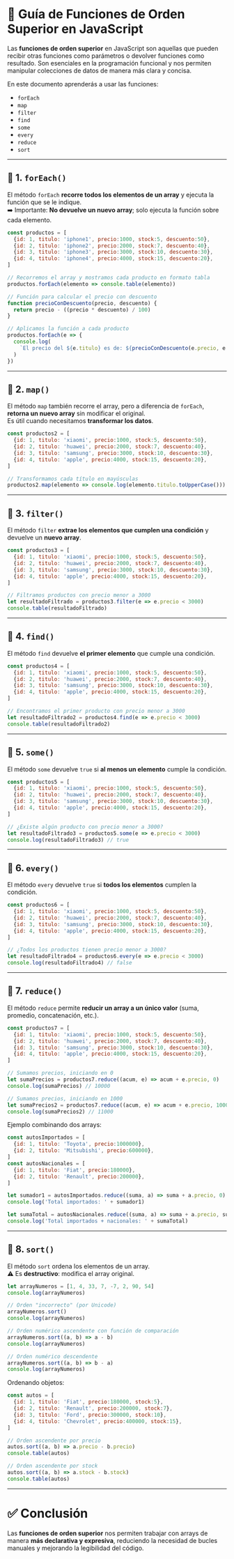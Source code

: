 # 📘 Guía de Funciones de Orden Superior en JavaScript

Las **funciones de orden superior** en JavaScript son aquellas que pueden recibir otras funciones como parámetros o devolver funciones como resultado. Son esenciales en la programación funcional y nos permiten manipular colecciones de datos de manera más clara y concisa.  

En este documento aprenderás a usar las funciones:  
- `forEach`  
- `map`  
- `filter`  
- `find`  
- `some`  
- `every`  
- `reduce`  
- `sort`  

---

## 🔹 1. `forEach()`

El método `forEach` **recorre todos los elementos de un array** y ejecuta la función que se le indique.  
➡️ Importante: **No devuelve un nuevo array**; solo ejecuta la función sobre cada elemento.

```javascript
const productos = [
  {id: 1, titulo: 'iphone1', precio:1000, stock:5, descuento:50},
  {id: 2, titulo: 'iphone2', precio:2000, stock:7, descuento:40},
  {id: 3, titulo: 'iphone3', precio:3000, stock:10, descuento:30},
  {id: 4, titulo: 'iphone4', precio:4000, stock:15, descuento:20},
]

// Recorremos el array y mostramos cada producto en formato tabla
productos.forEach(elemento => console.table(elemento))

// Función para calcular el precio con descuento
function precioConDescuento(precio, descuento) {
  return precio - ((precio * descuento) / 100)
}

// Aplicamos la función a cada producto
productos.forEach(e => {
  console.log(
    `El precio del ${e.titulo} es de: ${precioConDescuento(e.precio, e.descuento)}`
  )
})
```

---

## 🔹 2. `map()`

El método `map` también recorre el array, pero a diferencia de `forEach`, **retorna un nuevo array** sin modificar el original.  
Es útil cuando necesitamos **transformar los datos**.

```javascript
const productos2 = [
  {id: 1, titulo: 'xiaomi', precio:1000, stock:5, descuento:50},
  {id: 2, titulo: 'huawei', precio:2000, stock:7, descuento:40},
  {id: 3, titulo: 'samsung', precio:3000, stock:10, descuento:30},
  {id: 4, titulo: 'apple', precio:4000, stock:15, descuento:20},
]

// Transformamos cada título en mayúsculas
productos2.map(elemento => console.log(elemento.titulo.toUpperCase()))
```

---

## 🔹 3. `filter()`

El método `filter` **extrae los elementos que cumplen una condición** y devuelve un **nuevo array**.  

```javascript
const productos3 = [
  {id: 1, titulo: 'xiaomi', precio:1000, stock:5, descuento:50},
  {id: 2, titulo: 'huawei', precio:2000, stock:7, descuento:40},
  {id: 3, titulo: 'samsung', precio:3000, stock:10, descuento:30},
  {id: 4, titulo: 'apple', precio:4000, stock:15, descuento:20},
]

// Filtramos productos con precio menor a 3000
let resultadoFiltrado = productos3.filter(e => e.precio < 3000)
console.table(resultadoFiltrado)
```

---

## 🔹 4. `find()`

El método `find` devuelve **el primer elemento** que cumple una condición.  

```javascript
const productos4 = [
  {id: 1, titulo: 'xiaomi', precio:1000, stock:5, descuento:50},
  {id: 2, titulo: 'huawei', precio:2000, stock:7, descuento:40},
  {id: 3, titulo: 'samsung', precio:3000, stock:10, descuento:30},
  {id: 4, titulo: 'apple', precio:4000, stock:15, descuento:20},
]

// Encontramos el primer producto con precio menor a 3000
let resultadoFiltrado2 = productos4.find(e => e.precio < 3000)
console.table(resultadoFiltrado2)
```

---

## 🔹 5. `some()`

El método `some` devuelve `true` si **al menos un elemento** cumple la condición.  

```javascript
const productos5 = [
  {id: 1, titulo: 'xiaomi', precio:1000, stock:5, descuento:50},
  {id: 2, titulo: 'huawei', precio:2000, stock:7, descuento:40},
  {id: 3, titulo: 'samsung', precio:3000, stock:10, descuento:30},
  {id: 4, titulo: 'apple', precio:4000, stock:15, descuento:20},
]

// ¿Existe algún producto con precio menor a 3000?
let resultadoFiltrado3 = productos5.some(e => e.precio < 3000)
console.log(resultadoFiltrado3) // true
```

---

## 🔹 6. `every()`

El método `every` devuelve `true` si **todos los elementos** cumplen la condición.  

```javascript
const productos6 = [
  {id: 1, titulo: 'xiaomi', precio:1000, stock:5, descuento:50},
  {id: 2, titulo: 'huawei', precio:2000, stock:7, descuento:40},
  {id: 3, titulo: 'samsung', precio:3000, stock:10, descuento:30},
  {id: 4, titulo: 'apple', precio:4000, stock:15, descuento:20},
]

// ¿Todos los productos tienen precio menor a 3000?
let resultadoFiltrado4 = productos6.every(e => e.precio < 3000)
console.log(resultadoFiltrado4) // false
```

---

## 🔹 7. `reduce()`

El método `reduce` permite **reducir un array a un único valor** (suma, promedio, concatenación, etc.).

```javascript
const productos7 = [
  {id: 1, titulo: 'xiaomi', precio:1000, stock:5, descuento:50},
  {id: 2, titulo: 'huawei', precio:2000, stock:7, descuento:40},
  {id: 3, titulo: 'samsung', precio:3000, stock:10, descuento:30},
  {id: 4, titulo: 'apple', precio:4000, stock:15, descuento:20},
]

// Sumamos precios, iniciando en 0
let sumaPrecios = productos7.reduce((acum, e) => acum + e.precio, 0)
console.log(sumaPrecios) // 10000

// Sumamos precios, iniciando en 1000
let sumaPrecios2 = productos7.reduce((acum, e) => acum + e.precio, 1000)
console.log(sumaPrecios2) // 11000
```

Ejemplo combinando dos arrays:

```javascript
const autosImportados = [
  {id: 1, titulo: 'Toyota', precio:1000000},
  {id: 2, titulo: 'Mitsubishi', precio:600000},
]
const autosNacionales = [
  {id: 1, titulo: 'Fiat', precio:180000},
  {id: 2, titulo: 'Renault', precio:200000},
]

let sumador1 = autosImportados.reduce((suma, a) => suma + a.precio, 0)
console.log('Total importados: ' + sumador1)

let sumaTotal = autosNacionales.reduce((suma, a) => suma + a.precio, sumador1)
console.log('Total importados + nacionales: ' + sumaTotal)
```

---

## 🔹 8. `sort()`

El método `sort` ordena los elementos de un array.  
⚠️ Es **destructivo**: modifica el array original.  

```javascript
let arrayNumeros = [1, 4, 33, 7, -7, 2, 90, 54]
console.log(arrayNumeros)

// Orden "incorrecto" (por Unicode)
arrayNumeros.sort()
console.log(arrayNumeros)

// Orden numérico ascendente con función de comparación
arrayNumeros.sort((a, b) => a - b)
console.log(arrayNumeros)

// Orden numérico descendente
arrayNumeros.sort((a, b) => b - a)
console.log(arrayNumeros)
```

Ordenando objetos:

```javascript
const autos = [
  {id: 1, titulo: 'Fiat', precio:180000, stock:5},
  {id: 2, titulo: 'Renault', precio:200000, stock:7},
  {id: 3, titulo: 'Ford', precio:300000, stock:10},
  {id: 4, titulo: 'Chevrolet', precio:400000, stock:15},
]

// Orden ascendente por precio
autos.sort((a, b) => a.precio - b.precio)
console.table(autos)

// Orden ascendente por stock
autos.sort((a, b) => a.stock - b.stock)
console.table(autos)
```

---

# ✅ Conclusión

Las **funciones de orden superior** nos permiten trabajar con arrays de manera **más declarativa y expresiva**, reduciendo la necesidad de bucles manuales y mejorando la legibilidad del código.  

